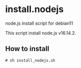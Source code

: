 install.nodejs
==============

node.js install script for debian11

This script install node.js v16.14.2.

How to install
--------------

	# sh install_nodejs.sh
